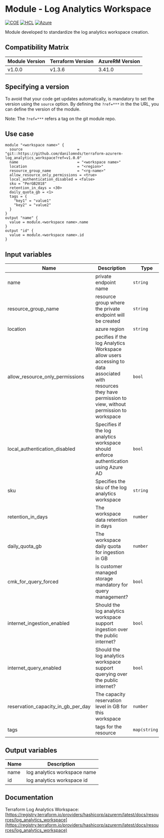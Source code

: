 # Module - Log Analytics Workspace
[![COE](https://img.shields.io/badge/Created%20By-CCoE-blue)]()
[![HCL](https://img.shields.io/badge/language-HCL-blueviolet)](https://www.terraform.io/)
[![Azure](https://img.shields.io/badge/provider-Azure-blue)](https://registry.terraform.io/providers/hashicorp/azurerm/latest)

Module developed to standardize the log analytics workspace creation.

## Compatibility Matrix

| Module Version | Terraform Version | AzureRM Version |
|----------------|-------------------| --------------- |
| v1.0.0         | v1.3.6            | 3.41.0          |

## Specifying a version

To avoid that your code get updates automatically, is mandatory to set the version using the `source` option. 
By defining the `?ref=***` in the the URL, you can define the version of the module.

Note: The `?ref=***` refers a tag on the git module repo.

## Use case
```hcl
module "<workspace name>" {
  source                         = "git::https://github.com/danilomnds/terraform-azurerm-log_analytics_workspace?ref=v1.0.0"
  name                           = "<workspace name>"
  location                       = "<region>"
  resource_group_name            = "<rg-name>"
  allow_resource_only_permissions = <true>
  local_authentication_disabled = <false>
  sku = "PerGB2018"
  retention_in_days = <30>
  daily_quota_gb = <1>
  tags = {
    "key1" = "value1"
    "key2" = "value2"    
  }
}
output "name" {
  value = module.<workspace name>.name
}
output "id" {
  value = module.<workspace name>.id
}
```

## Input variables

| Name | Description | Type | Default | Required |
|------|-------------|------|---------|:--------:|
| name | private endpoint name | `string` | n/a | `Yes` |
| resource_group_name | resource group where the private endpoint will be created | `string` | n/a | `Yes` |
| location | azure region | `string` | n/a | `Yes` |
| allow_resource_only_permissions | pecifies if the log Analytics Workspace allow users accessing to data associated with resources they have permission to view, without permission to workspace  | `bool` | `true` | No |
| local_authentication_disabled | Specifies if the log analytics workspace should enforce authentication using Azure AD  | `bool` | `false` | No |
| sku | Specifies the sku of the log analytics workspace | `string` | `PerGB2018` | No |
| retention_in_days | The workspace data retention in days | `number` | `30` | No |
| daily_quota_gb | The workspace daily quota for ingestion in GB | `number` | `1` | No |
| cmk_for_query_forced | Is customer managed storage mandatory for query management? | `bool` | `false` | No |
| internet_ingestion_enabled | Should the log analytics workspace support ingestion over the public internet? | `bool` | `true` | No |
| internet_query_enabled | Should the log analytics workspace support querying over the public internet?  | `bool` | `true` | No |
| reservation_capacity_in_gb_per_day | The capacity reservation level in GB for this workspace | `number` | `null` | No |
| tags | tags for the resource | `map(string)` | `{}` | No

  ## Output variables

| Name | Description |
|------|-------------|
| name | log analytics workspace name|
| id | log analytics workspace id |

## Documentation
Terraform Log Analytics Workspace: <br>
[https://registry.terraform.io/providers/hashicorp/azurerm/latest/docs/resources/log_analytics_workspace](https://registry.terraform.io/providers/hashicorp/azurerm/latest/docs/resources/log_analytics_workspace)